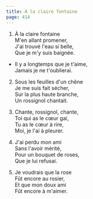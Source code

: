 ```yaml
---
title: A la claire fontaine
page: 414
---  
```



1.  À la claire fontaine  
M'en allant promener,  
J'ai trouvé l'eau si belle,  
Que je m'y suis baignée.  


- Il y a longtemps que je t'aime,  
Jamais je ne t'oublierai.  


2. Sous les feuilles d'un chêne  
Je me suis fait sécher,  
Sur la plus haute branche,  
Un rossignol chantait.  


3. Chante, rossignol, chante,  
Toi qui as le cœur gai,  
Tu as le cœur à rire,  
Moi, je l'ai à pleurer.  


4. J'ai perdu mon ami  
Sans l'avoir mérité,  
Pour un bouquet de roses,  
Que je lui refusai.  


5. Je voudrais que la rose  
Fût encore au rosier,  
Et que mon doux ami  
Fût encore à m'aimer.  